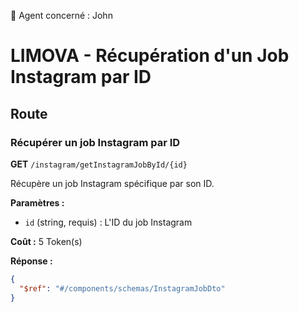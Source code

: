 🧠 Agent concerné : John
# LIMOVA - Récupération d'un Job Instagram par ID

## Route

### Récupérer un job Instagram par ID
**GET** `/instagram/getInstagramJobById/{id}`

Récupère un job Instagram spécifique par son ID.

**Paramètres :**
- `id` (string, requis) : L'ID du job Instagram

**Coût :** 5 Token(s)

**Réponse :**
```json
{
  "$ref": "#/components/schemas/InstagramJobDto"
}
``` 